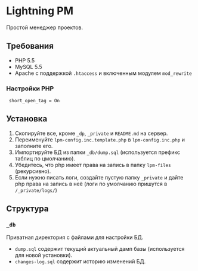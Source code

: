 # Lightning PM

Простой менеджер проектов.

## Требования

- PHP 5.5
- MySQL 5.5
- Apache с поддержкой `.htaccess` и включенным модулем `mod_rewrite`

### Настройки PHP

` short_open_tag = On`

## Установка

1. Скопируйте все, кроме `_dp`, `_private` и `README.md` на сервер.
2. Переименуйте `lpm-config.inc.template.php` в `lpm-config.inc.php` и заполните его.
3. Импортируйте БД из папки `_db/dump.sql` (используется префикс таблиц по цмолчанию).
4. Убедитесь, что php имеет права на запись в папку `lpm-files` (рекурсивно).
5. Если нужно писать логи, создайте пустую папку `_private` и дайте php права на запись в неё (логи по умолчанию пришутся в `/_private/logs/`)


## Структура

### `_db`

Приватная директория с файлами для настройки БД.

- `dump.sql` содержит текущий актуальный дамп базы (используется для новой установки).
- `changes-log.sql` содержит историю изменений БД.